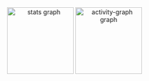 <div align="center">
  <img src="https://github-readme-stats.vercel.app/api?username=naaeell&hide_title=true&hide_rank=false&show_icons=true&include_all_commits=true&count_private=true&disable_animations=false&theme=nord&locale=en&hide_border=false&order=1" height="150" alt="stats graph"  />
  <img src="https://github-readme-activity-graph.vercel.app/graph?username=naaeell&radius=16&theme=nord&area=true&order=5&hide_title=true" height="150" alt="activity-graph graph"  />
</div>

###
